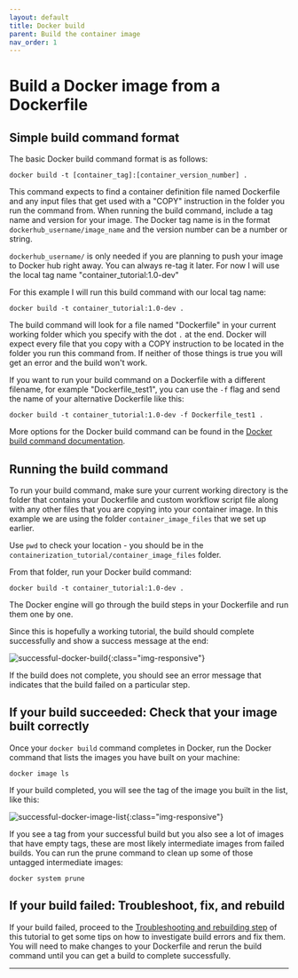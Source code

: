 ```yaml
---
layout: default
title: Docker build
parent: Build the container image
nav_order: 1
---
```


# Build a Docker image from a Dockerfile

## Simple build command format

The basic Docker build command format is as follows:

```
docker build -t [container_tag]:[container_version_number] .
```

This command expects to find a container definition file named Dockerfile and any input files that get used with a "COPY" instruction in the folder you run the command from. When running the build command, include a tag name and version for your image. The Docker tag name is in the format `dockerhub_username/image_name` and the version number can be a number or string.

`dockerhub_username/` is only needed if you are planning to push your image to Docker hub right away. You can always re-tag it later. For now I will use the local tag name "container_tutorial:1.0-dev"

For this example I will run this build command with our local tag name:

```
docker build -t container_tutorial:1.0-dev .
```

The build command will look for a file named "Dockerfile" in your current working folder which you specify with the dot `.` at the end. Docker will expect every file that you copy with a COPY instruction to be located in the folder you run this command from. If neither of those things is true you will get an error and the build won't work.

If you want to run your build command on a Dockerfile with a different filename, for example "Dockerfile_test1", you can use the `-f` flag and send the name of your alternative Dockerfile like this:

```
docker build -t container_tutorial:1.0-dev -f Dockerfile_test1 .
```

More options for the Docker build command can be found in the [Docker build command documentation].


## Running the build command

To run your build command, make sure your current working directory is the folder that contains your Dockerfile and custom workflow script file along with any other files that you are copying into your container image. In this example we are using the folder `container_image_files` that we set up earlier. 

Use `pwd` to check your location - you should be in the `containerization_tutorial/container_image_files` folder.

From that folder, run your Docker build command:

```
docker build -t container_tutorial:1.0-dev .
```

The Docker engine will go through the build steps in your Dockerfile and run them one by one. 

Since this is hopefully a working tutorial, the build should complete successfully and show a success message at the end:

![successful-docker-build](images/successful-docker-build.png){:class="img-responsive"}

If the build does not complete, you should see an error message that indicates that the build failed on a particular step. 

## If your build succeeded: Check that your image built correctly

Once your `docker build` command completes in Docker, run the Docker command that lists the images you have built on your machine:

```
docker image ls
```

If your build completed, you will see the tag of the image you built in the list, like this:

![successful-docker-image-list](images/successful-docker-image-list.png){:class="img-responsive"}

If you see a tag from your successful build but you also see a lot of images that have empty tags, these are most likely intermediate images from failed builds. You can run the prune command to clean up some of those untagged intermediate images:

```
docker system prune
```

## If your build failed: Troubleshoot, fix, and rebuild

If your build failed, proceed to the [Troubleshooting and rebuilding step] of this tutorial to get some tips on how to investigate build errors and fix them. You will need to make changes to your Dockerfile and rerun the build command until you can get a build to complete successfully.

----
[Docker build command documentation]: https://docs.docker.com/engine/reference/commandline/build/
[Troubleshooting and rebuilding step]: https://sarahkeefe.github.io/documentation-test/5-build-container-image/troubleshooting-and-rebuilding